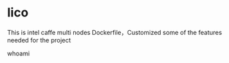 # lico
This is intel caffe multi nodes Dockerfile，Customized some of the features needed for the project

whoami
